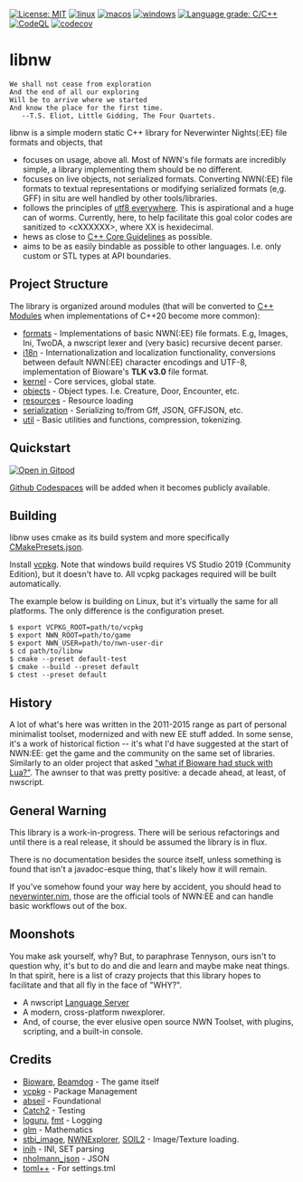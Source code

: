 [![License: MIT](https://img.shields.io/badge/License-MIT-yellow.svg)](https://opensource.org/licenses/MIT)
[![linux](https://github.com/jd28/libnw/actions/workflows/linux.yml/badge.svg)](https://github.com/jd28/libnw/actions?query=workflow%3Alinux)
[![macos](https://github.com/jd28/libnw/actions/workflows/macos.yml/badge.svg)](https://github.com/jd28/libnw/actions?query=workflow%3Amacos)
[![windows](https://github.com/jd28/libnw/actions/workflows/windows.yml/badge.svg)](https://github.com/jd28/libnw/actions?query=workflow%3Awindows)
[![Language grade: C/C++](https://img.shields.io/lgtm/grade/cpp/g/jd28/libnw.svg?logo=lgtm&logoWidth=18)](https://lgtm.com/projects/g/jd28/libnw/context:cpp)
[![CodeQL](https://github.com/jd28/libnw/actions/workflows/codeql-analysis.yml/badge.svg)](https://github.com/jd28/libnw/actions/workflows/codeql-analysis.yml)
[![codecov](https://codecov.io/gh/jd28/libnw/branch/main/graph/badge.svg?token=79PNROEEUU)](https://codecov.io/gh/jd28/libnw)

# libnw

```
We shall not cease from exploration
And the end of all our exploring
Will be to arrive where we started
And know the place for the first time.
   --T.S. Eliot, Little Gidding, The Four Quartets.
```

libnw is a simple modern static C++ library for Neverwinter Nights(:EE) file formats and objects, that

* focuses on usage, above all.  Most of NWN's file formats are incredibly simple, a library implementing them should be no different.
* focuses on live objects, not serialized formats.  Converting NWN(:EE) file formats to textual representations or modifying serialized formats (e,g. GFF) in situ are well handled by other tools/libraries.
* follows the principles of [utf8 everywhere](https://utf8everywhere.org/).  This is aspirational and a huge can of worms.  Currently, here, to help facilitate this goal color codes are sanitized to \<cXXXXXX\>, where XX is hexidecimal.
* hews as close to [C++ Core Guidelines](https://isocpp.github.io/CppCoreGuidelines/CppCoreGuidelines) as possible.
* aims to be as easily bindable as possible to other languages.  I.e. only custom or STL types at API boundaries.

## Project Structure

The library is organized around modules (that will be converted to [C++ Modules](https://docs.microsoft.com/en-us/cpp/cpp/modules-cpp?view=msvc-170) when implementations of C++20 become more common):

* [formats](lib/nw/formats/README.md) - Implementations of basic NWN(:EE) file formats.  E.g, Images, Ini, TwoDA, a nwscript lexer and (very basic) recursive decent parser.
* [i18n](lib/nw/i18n/README.md) - Internationalization and localization functionality, conversions between default NWN(:EE) character encodings and UTF-8, implementation of Bioware's **TLK v3.0** file format.
* [kernel](lib/nw/kernel/README.md) - Core services, global state.
* [objects](lib/nw/objects/README.md) - Object types.  I.e. Creature, Door, Encounter, etc.
* [resources](lib/nw/resources/README.md) - Resource loading
* [serialization](lib/nw/serialization/README.md) - Serializing to/from Gff, JSON, GFFJSON, etc.
* [util](lib/nw/util/README.md) - Basic utilities and functions, compression, tokenizing.

## Quickstart

[![Open in Gitpod](https://gitpod.io/button/open-in-gitpod.svg)](https://gitpod.io/#https://github.com/jd28/libnw)

[Github Codespaces](https://github.com/features/codespaces) will be added when it becomes publicly available.

## Building

libnw uses cmake as its build system and more specifically [CMakePresets.json](https://cmake.org/cmake/help/latest/manual/cmake-presets.7.html).

Install [vcpkg](https://github.com/microsoft/vcpkg).  Note that windows build requires VS Studio 2019 (Community Edition), but it doesn't have to.  All vcpkg packages required will be built automatically.

The example below is building on Linux, but it's virtually the same for all platforms.  The only difference is the configuration preset.

```
$ export VCPKG_ROOT=path/to/vcpkg
$ export NWN_ROOT=path/to/game
$ export NWN_USER=path/to/nwn-user-dir
$ cd path/to/libnw
$ cmake --preset default-test
$ cmake --build --preset default
$ ctest --preset default
```

## History

A lot of what's here was written in the 2011-2015 range as part of personal minimalist toolset, modernized and with new EE stuff added.  In some sense, it's a work of historical fiction -- it's what I'd have suggested at the start of NWN:EE: get the game and the community on the same set of libraries.  Similarly to an older project that asked ["what if Bioware had stuck with Lua?"](https://solstice.readthedocs.io/en/latest/).  The awnser to that was pretty positive: a decade ahead, at least, of nwscript.

## General Warning

This library is a work-in-progress.  There will be serious refactorings and until there is a real release, it should be assumed the library is in flux.

There is no documentation besides the source itself, unless something is found that isn't a javadoc-esque thing, that's likely how it will remain.

If you've somehow found your way here by accident, you should head to [neverwinter.nim](https://github.com/niv/neverwinter.nim), those are the official tools of NWN:EE and can handle basic workflows out of the box.

## Moonshots

You make ask yourself, why?  But, to paraphrase Tennyson, ours isn't to question why, it's but to do and die and learn and maybe make neat things.  In that spirit, here is a list of crazy projects that this library hopes to facilitate and that all fly in the face of "WHY?".

* A nwscript [Language Server](https://en.wikipedia.org/wiki/Language_Server_Protocol)
* A modern, cross-platform nwexplorer.
* And, of course, the ever elusive open source NWN Toolset, with plugins, scripting, and a built-in console.

## Credits

- [Bioware](https://bioware.com), [Beamdog](https://beamdog.com) - The game itself
- [vcpkg](https://github.com/microsoft/vcpkg) - Package Management
- [abseil](https://abseil.io/) - Foundational
- [Catch2](https://github.com/catchorg/Catch2) - Testing
- [loguru](https://github.com/emilk/loguru), [fmt](https://github.com/fmtlib/fmt) - Logging
- [glm](https://www.opengl.org/sdk/libs/GLM/) - Mathematics
- [stbi_image](https://github.com/nothings/stb), [NWNExplorer](https://github.com/virusman/nwnexplorer), [SOIL2](https://github.com/SpartanJ/SOIL2/) - Image/Texture loading.
- [inih](https://github.com/benhoyt/inih) - INI, SET parsing
- [nholmann_json](https://github.com/nlohmann/json) - JSON
- [toml++](https://github.com/marzer/tomlplusplus/) - For settings.tml

